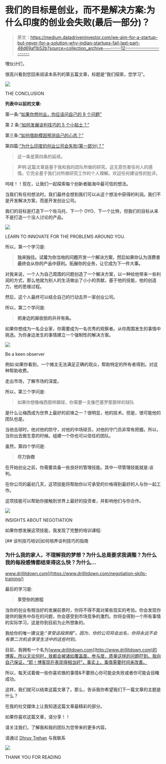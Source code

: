 # 我们的目标是创业，而不是解决方案:为什么印度的创业会失败(最后一部分)？

> 原文：<https://medium.datadriveninvestor.com/we-aim-for-a-startup-but-never-for-a-solution-why-indian-startups-fail-last-part-48d69af1b52b?source=collection_archive---------12----------------------->

嘿伙计们，

很高兴看到您回来阅读本系列的第五篇文章，标题是“我们探索，您学习”。

![](img/777908dc59ec606c682d2521dde53708.png)

THE CONCLUSION

**列表中以前的文章:**

第一条:“[如果你想创业，你应该问自己的 9 个问题”](https://link.medium.com/wnfYAHOtbab)

第 2 条:[“如何发展谈判技巧的 5 个小贴士？”](https://link.medium.com/jywj4loc89)

第三条:[“如何借助模因预测自己的心态？”](https://medium.com/datadriveninvestor/how-to-predict-your-mindset-with-the-help-of-memes-31ebeb1dc432)

第四篇:[“为什么印度的创业公司会失败(第一部分)？”](https://medium.com/swlh/why-indian-startups-fail-part-1-588183cb5cd6)

> 这一条是第四条的延续。

> 声明:这篇文章是基于我和我的团队所做的研究。这无意伤害任何人的感情。它完全基于我们对所做研究工作的个人理解。欢迎任何建设性的批评。

呜哇！！现在，让我们一起探索每个创新者脑海中最可信的想法。

当我们有任何想法时。我们最终会想到我们可以从这个想法中获得的利润。我们不是开发解决方案，而是开发创业公司。

我们的目标是打造下一个佐马托、下一个 OYO、下一个比特，但我们的目标从来不是打造一个没人讨论的产品。

![](img/4b4da711622aa30e352881f2529292f8.png)

LEARN TO INNOVATE FOR THE PROBLEMS AROUND YOU.

所以，第一个学习是:

> **独来独往。试着为你当地的问题开发一个解决方案，然后如果你认为消费者最终会从你的产品中获利。拓展你的业务，让它成为下一件大事。**

对我来说，一个人为自己周围的问题创造了一个解决方案，以一种给他带来一些利润的方式，那么他就为别人的生活做出了小小的贡献，基于他的技能，他的创造力，他的思维过程。

然后，这个人最终可以结合自己的行动去开一家创业公司。

所以，第二个学问是:

> **把身边的屎收拾的井井有条。**

如果你想成为一名企业家，你需要成为一名优秀的观察者。从你周围发生的事情中挑选。为你身边发生的事情建立一个强制性的解决方案。

![](img/8d9258ce53dac0de85550a8f9c537c35.png)

Be a keen observer

例如:如果你看到，一个摊主无法满足正确的观众，帮助特定的所有者得到。对这种帮助收费。

走出市场，了解市场的深度。

所以，第三个学问是:

> 如果你想像梅西那样踢球，你需要一支像巴塞罗那那样的球队

是什么让梅西成为世界上最好的前锋之一？很明显，他的技术。但是，很可能他的团队也是。

当他击球时，他对他的防守，对他的中场球员，对他的守门员非常有把握。所以，当你出去做生意的时候。组建一个你也可以信任的团队。

虽然，第四个学问是:

> **尽力协商**

在开始创业之前，你需要具备一些良好的管理技能。其中一项管理技能就是:谈判。

在你公司的最初几天，这项技能将帮助你以可承受的价格得到最好的人与你一起工作。

这项技能可以帮助你接触到世界上最好的投资者，并影响他们与你合作。

![](img/e7aaaf92b0e027ece13dd780c1dab568.png)

INSIGHTS ABOUT NEGOTIATION

如果你想发展这项技能，我发现了完整的培训课程:

[](https://www.drillitdown.com/negotiation-skills-training/) [## 谈判技巧培训|如何培养谈判技巧的指南

### 为什么我的家人，不理解我的梦想？为什么总是要求我调整？为什么我的每段感情都结束得这么快？为什么…

www.drillitdown.com](https://www.drillitdown.com/negotiation-skills-training/) 

最后的学习是:

> **享受你的旅程**

当你的创业有相当好的发展前景时，你将不得不面对某些现实的考验。你会发现你提供的服务中存在的问题，你会感受到市场竞争的激烈。你将会得到一个所有事情的实际学习，这是你到目前为止所想象的。

我给你的唯一建议是:“*享受这段旅程”。因为，你的公司将会出名，你将永远不会有第二次机会享受生活中的这些时刻。*

目前，我拥有一个名为[www.drillitdown.com](http://www.drillitdown.com)的博客，所以无论何时，我都会被诸如覆盖面、参与度、质量这样的问题吓到。我向自己保证，“耶！博客现在表现得相当好”，事实上，事情需要时间来改善。

所以，每天试着做一些你喜欢做的事情&不要担心你可能会失败或者你可能会目睹成功。

这样，我们就可以结束这篇文章了。那么，告诉我你希望我们下一篇文章的主题是什么？

在我的社交媒体上让我知道这篇文章最精彩的部分。

如果你喜欢这篇文章，请分享！！

请关注我们，了解我和我的团队为您带来的更多内容。

请通过 [Dhruv Trehan](https://www.linkedin.com/in/dhruv-trehan-8a0466156/) 与我联系

![](img/a4745a96330b5162faf3b2810538d00a.png)

THANK YOU FOR READING